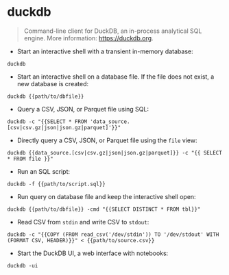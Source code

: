# duckdb

> Command-line client for DuckDB, an in-process analytical SQL engine.
> More information: <https://duckdb.org>.

- Start an interactive shell with a transient in-memory database:

`duckdb`

- Start an interactive shell on a database file. If the file does not exist, a new database is created:

`duckdb {{path/to/dbfile}}`

- Query a CSV, JSON, or Parquet file using SQL:

`duckdb -c "{{SELECT * FROM 'data_source.[csv|csv.gz|json|json.gz|parquet]'}}"`

- Directly query a CSV, JSON, or Parquet file using the `file` view:

`duckdb {{data_source.[csv|csv.gz|json|json.gz|parquet]}} -c "{{ SELECT * FROM file }}"`

- Run an SQL script:

`duckdb -f {{path/to/script.sql}}`

- Run query on database file and keep the interactive shell open:

`duckdb {{path/to/dbfile}} -cmd "{{SELECT DISTINCT * FROM tbl}}"`

- Read CSV from `stdin` and write CSV to `stdout`:

`duckdb -c "{{COPY (FROM read_csv('/dev/stdin')) TO '/dev/stdout' WITH (FORMAT CSV, HEADER)}}" < {{path/to/source.csv}}`

- Start the DuckDB UI, a web interface with notebooks:

`duckdb -ui`
